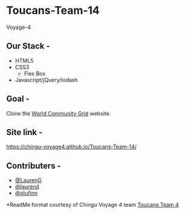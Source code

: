 # Toucans-Team-14
Voyage-4

## Our Stack -

* HTML5
* CSS3
  * Flex Box
* Javascript/jQuery/lodash

## Goal -

  Clone the [World Community Grid](https://www.worldcommunitygrid.org/) website.

## Site link -
  https://chingu-voyage4.github.io/Toucans-Team-14/

## Contributers -

* [@LaurenG](https://github.com/lgainsbrook)
* [@laurend](https://github.com/LaurenDoughty)
* [@stufinn](https://github.com/stufinn)

*ReadMe format courtesy of Chingu Voyage 4 team [Toucans Team 4](https://github.com/chingu-voyage4/Toucans-Team-4)